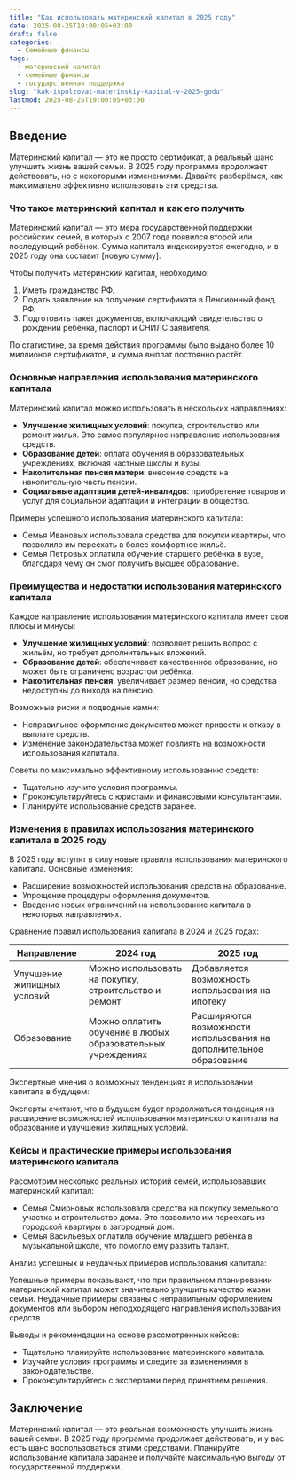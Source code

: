 ```yaml
---
title: "Как использовать материнский капитал в 2025 году"
date: 2025-08-25T19:00:05+03:00
draft: false
categories:
  - Семейные финансы
tags:
  - материнский капитал
  - семейные финансы
  - государственная поддержка
slug: "kak-ispolzovat-materinskiy-kapital-v-2025-godu"
lastmod: 2025-08-25T19:00:05+03:00
---
```


## Введение

Материнский капитал — это не просто сертификат, а реальный шанс улучшить жизнь вашей семьи. В 2025 году программа продолжает действовать, но с некоторыми изменениями. Давайте разберёмся, как максимально эффективно использовать эти средства.

### Что такое материнский капитал и как его получить

Материнский капитал — это мера государственной поддержки российских семей, в которых с 2007 года появился второй или последующий ребёнок. Сумма капитала индексируется ежегодно, и в 2025 году она составит [новую сумму].

Чтобы получить материнский капитал, необходимо:

1. Иметь гражданство РФ.
2. Подать заявление на получение сертификата в Пенсионный фонд РФ.
3. Подготовить пакет документов, включающий свидетельство о рождении ребёнка, паспорт и СНИЛС заявителя.

По статистике, за время действия программы было выдано более 10 миллионов сертификатов, и сумма выплат постоянно растёт.

### Основные направления использования материнского капитала

Материнский капитал можно использовать в нескольких направлениях:

- **Улучшение жилищных условий**: покупка, строительство или ремонт жилья. Это самое популярное направление использования средств.
- **Образование детей**: оплата обучения в образовательных учреждениях, включая частные школы и вузы.
- **Накопительная пенсия матери**: внесение средств на накопительную часть пенсии.
- **Социальные адаптации детей-инвалидов**: приобретение товаров и услуг для социальной адаптации и интеграции в общество.

Примеры успешного использования материнского капитала:

- Семья Ивановых использовала средства для покупки квартиры, что позволило им переехать в более комфортное жильё.
- Семья Петровых оплатила обучение старшего ребёнка в вузе, благодаря чему он смог получить высшее образование.

### Преимущества и недостатки использования материнского капитала

Каждое направление использования материнского капитала имеет свои плюсы и минусы:

- **Улучшение жилищных условий**: позволяет решить вопрос с жильём, но требует дополнительных вложений.
- **Образование детей**: обеспечивает качественное образование, но может быть ограничено возрастом ребёнка.
- **Накопительная пенсия**: увеличивает размер пенсии, но средства недоступны до выхода на пенсию.

Возможные риски и подводные камни:

- Неправильное оформление документов может привести к отказу в выплате средств.
- Изменение законодательства может повлиять на возможности использования капитала.

Советы по максимально эффективному использованию средств:

- Тщательно изучите условия программы.
- Проконсультируйтесь с юристами и финансовыми консультантами.
- Планируйте использование средств заранее.

### Изменения в правилах использования материнского капитала в 2025 году

В 2025 году вступят в силу новые правила использования материнского капитала. Основные изменения:

- Расширение возможностей использования средств на образование.
- Упрощение процедуры оформления документов.
- Введение новых ограничений на использование капитала в некоторых направлениях.

Сравнение правил использования капитала в 2024 и 2025 годах:

| Направление | 2024 год | 2025 год |
| --- | --- | --- |
| Улучшение жилищных условий | Можно использовать на покупку, строительство и ремонт | Добавляется возможность использования на ипотеку |
| Образование | Можно оплатить обучение в любых образовательных учреждениях | Расширяются возможности использования на дополнительное образование |

Экспертные мнения о возможных тенденциях в использовании капитала в будущем:

Эксперты считают, что в будущем будет продолжаться тенденция на расширение возможностей использования материнского капитала на образование и улучшение жилищных условий.

### Кейсы и практические примеры использования материнского капитала

Рассмотрим несколько реальных историй семей, использовавших материнский капитал:

- Семья Смирновых использовала средства на покупку земельного участка и строительство дома. Это позволило им переехать из городской квартиры в загородный дом.
- Семья Васильевых оплатила обучение младшего ребёнка в музыкальной школе, что помогло ему развить талант.

Анализ успешных и неудачных примеров использования капитала:

Успешные примеры показывают, что при правильном планировании материнский капитал может значительно улучшить качество жизни семьи. Неудачные примеры связаны с неправильным оформлением документов или выбором неподходящего направления использования средств.

Выводы и рекомендации на основе рассмотренных кейсов:

- Тщательно планируйте использование материнского капитала.
- Изучайте условия программы и следите за изменениями в законодательстве.
- Проконсультируйтесь с экспертами перед принятием решения.

## Заключение

Материнский капитал — это реальная возможность улучшить жизнь вашей семьи. В 2025 году программа продолжает действовать, и у вас есть шанс воспользоваться этими средствами. Планируйте использование капитала заранее и получайте максимальную выгоду от государственной поддержки.

